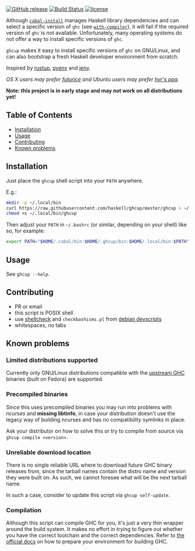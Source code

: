 [![GitHub release](https://img.shields.io/github/release/haskell/ghcup.svg)](https://github.com/haskell/ghcup/releases)
[![Build Status](https://travis-ci.org/haskell/ghcup.svg?branch=master)](https://travis-ci.org/haskell/ghcup)
[![license](https://img.shields.io/github/license/haskell/ghcup.svg)](COPYING)

Although [`cabal-install`](https://hackage.haskell.org/package/cabal-install) manages Haskell library dependencies and can select a specific version of `ghc` (see [`with-compiler`](https://cabal.readthedocs.io/en/latest/nix-local-build.html#cfg-flag---with-compiler)), it will fail if the required version of `ghc` is not available. Unfortunately, many operating systems do not offer a way to install specific versions of `ghc`.

`ghcup` makes it easy to install specific versions of `ghc` on GNU/Linux, and can also bootstrap a fresh Haskell developer environment from scratch.

Inspired by [rustup](https://github.com/rust-lang-nursery/rustup.rs), [pyenv](https://github.com/pyenv/pyenv) and [jenv](http://www.jenv.be).

*OS X users may prefer [futurice](https://haskell.futurice.com/) and Ubuntu users may prefer [hvr's ppa](https://launchpad.net/~hvr/+archive/ubuntu/ghc).*

**Note: this project is in early stage and may not work on all distributions yet!**

## Table of Contents

   * [Installation](#installation)
   * [Usage](#usage)
   * [Contributing](#contributing)
   * [Known problems](#known-problems)

## Installation

Just place the `ghcup` shell script into your `PATH` anywhere.

E.g.:

```sh
mkdir -p ~/.local/bin
curl https://raw.githubusercontent.com/haskell/ghcup/master/ghcup > ~/.local/bin/ghcup
chmod +x ~/.local/bin/ghcup
```

Then adjust your `PATH` in `~/.bashrc` (or similar, depending on your shell) like so, for example:

```sh
export PATH="$HOME/.cabal/bin:$HOME/.ghcup/bin:$HOME/.local/bin:$PATH"
```

## Usage

See `ghcup --help`.

## Contributing

* PR or email
* this script is POSIX shell
* use [shellcheck](https://github.com/koalaman/shellcheck) and `checkbashisms.pl` from [debian devscripts](http://http.debian.net/debian/pool/main/d/devscripts/devscripts_2.18.4.tar.xz)
* whitespaces, no tabs

## Known problems

### Limited distributions supported

Currently only GNU/Linux distributions compatible with the [upstream GHC](https://www.haskell.org/ghc/download_ghc_8_6_1.html#binaries) binaries (built on Fedora) are supported.

### Precompiled binaries

Since this uses precompiled binaries you may run into
problems with *ncurses* and **missing libtinfo**, in case
your distribution doesn't use the legacy way of building
ncurses and has no compatibility symlinks in place.

Ask your distributor on how to solve this or
try to compile from source via `ghcup compile <version>`.

### Unreliable download location

There is no single reliable URL where to download future
GHC binary releases from, since the tarball names contain
the distro name and version they were built on. As such,
we cannot foresee what will be the next tarball name.

In such a case, consider to update this script via
`ghcup self-update`.

### Compilation

Although this script can compile GHC for you, it's just a very thin
wrapper around the build system. It makes no effort in trying
to figure out whether you have the correct toolchain and
the correct dependencies. Refer to [the official docs](https://ghc.haskell.org/trac/ghc/wiki/Building/Preparation/Linux)
on how to prepare your environment for building GHC.
